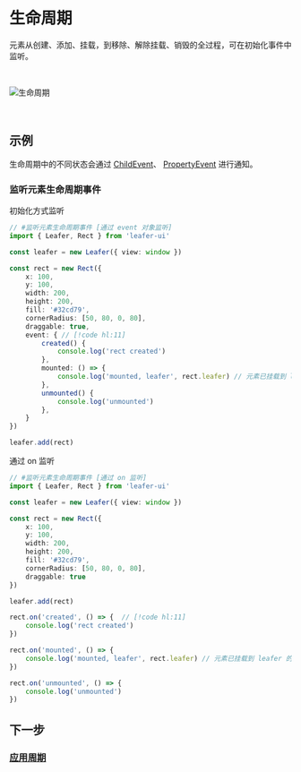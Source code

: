 # 生命周期

元素从创建、添加、挂载，到移除、解除挂载、销毁的全过程，可在初始化事件中监听。

<br/>

![生命周期](/svg/ui_life.svg)

<br/>

## 示例

生命周期中的不同状态会通过 [ChildEvent](/reference/event/basic/Child)、 [PropertyEvent](/reference/event/basic/Property) 进行通知。

### 监听元素生命周期事件

初始化方式监听

```ts
// #监听元素生命周期事件 [通过 event 对象监听]
import { Leafer, Rect } from 'leafer-ui'

const leafer = new Leafer({ view: window })

const rect = new Rect({
    x: 100,
    y: 100,
    width: 200,
    height: 200,
    fill: '#32cd79',
    cornerRadius: [50, 80, 0, 80],
    draggable: true,
    event: { // [!code hl:11]
        created() {
            console.log('rect created')
        },
        mounted: () => {
            console.log('mounted, leafer', rect.leafer) // 元素已挂载到 leafer 的树结构上，可以被渲染
        },
        unmounted() {
            console.log('unmounted')
        },
    }
})

leafer.add(rect)
```

通过 on 监听

```ts
// #监听元素生命周期事件 [通过 on 监听]
import { Leafer, Rect } from 'leafer-ui'

const leafer = new Leafer({ view: window })

const rect = new Rect({
    x: 100,
    y: 100,
    width: 200,
    height: 200,
    fill: '#32cd79',
    cornerRadius: [50, 80, 0, 80],
    draggable: true
})

leafer.add(rect)

rect.on('created', () => {  // [!code hl:11]
    console.log('rect created')
})

rect.on('mounted', () => {
    console.log('mounted, leafer', rect.leafer) // 元素已挂载到 leafer 的树结构上，可以被渲染
})

rect.on('unmounted', () => {
    console.log('unmounted')
})
```

## 下一步

### [应用周期](/guide/life/app)
